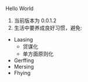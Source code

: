 Hello World

1. 当前版本为 0.0.1.2
2. 生活中要养成良好习惯，避免:
  * Laasing
     * 贷谋化
     * 单方面原则化
  * Gerffing
  * Mersing
  * Fhying